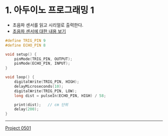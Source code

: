 # 1. 아두이노 프로그래밍 1

* 초음파 센서를 읽고 시리얼로 출력한다.
* [초음파 센서에 대한 내용 보기](/04_Arduino_Ext/2_Sensor/HC-SR04/)

```cpp title="p51_arduino1.ino" linenums="1" hl_lines="14"
#define TRIG_PIN 9
#define ECHO_PIN 8

void setup() {
    pinMode(TRIG_PIN, OUTPUT);
    pinMode(ECHO_PIN, INPUT);
}

void loop() {
    digitalWrite(TRIG_PIN, HIGH);
    delayMicroseconds(10);
    digitalWrite(TRIG_PIN, LOW);
    long dist = pulseIn(ECHO_PIN, HIGH) / 58;

    print(dist);   // cm 단위
    delay(200);
}
```

---
[Project 0501](/07_Projects/Project_0501/)

